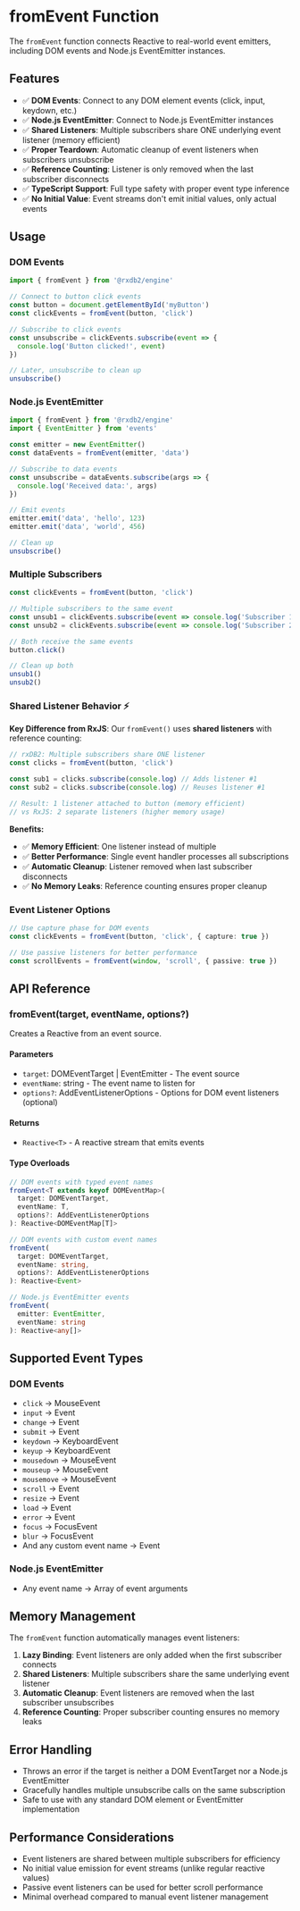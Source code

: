 # fromEvent Function

The `fromEvent` function connects Reactive<T> to real-world event emitters, including DOM events and Node.js EventEmitter instances.

## Features

- ✅ **DOM Events**: Connect to any DOM element events (click, input, keydown, etc.)
- ✅ **Node.js EventEmitter**: Connect to Node.js EventEmitter instances
- ✅ **Shared Listeners**: Multiple subscribers share ONE underlying event listener (memory efficient)
- ✅ **Proper Teardown**: Automatic cleanup of event listeners when subscribers unsubscribe
- ✅ **Reference Counting**: Listener is only removed when the last subscriber disconnects
- ✅ **TypeScript Support**: Full type safety with proper event type inference
- ✅ **No Initial Value**: Event streams don't emit initial values, only actual events

## Usage

### DOM Events

```typescript
import { fromEvent } from '@rxdb2/engine'

// Connect to button click events
const button = document.getElementById('myButton')
const clickEvents = fromEvent(button, 'click')

// Subscribe to click events
const unsubscribe = clickEvents.subscribe(event => {
  console.log('Button clicked!', event)
})

// Later, unsubscribe to clean up
unsubscribe()
```

### Node.js EventEmitter

```typescript
import { fromEvent } from '@rxdb2/engine'
import { EventEmitter } from 'events'

const emitter = new EventEmitter()
const dataEvents = fromEvent(emitter, 'data')

// Subscribe to data events
const unsubscribe = dataEvents.subscribe(args => {
  console.log('Received data:', args)
})

// Emit events
emitter.emit('data', 'hello', 123)
emitter.emit('data', 'world', 456)

// Clean up
unsubscribe()
```

### Multiple Subscribers

```typescript
const clickEvents = fromEvent(button, 'click')

// Multiple subscribers to the same event
const unsub1 = clickEvents.subscribe(event => console.log('Subscriber 1:', event))
const unsub2 = clickEvents.subscribe(event => console.log('Subscriber 2:', event))

// Both receive the same events
button.click()

// Clean up both
unsub1()
unsub2()
```

### Shared Listener Behavior ⚡

**Key Difference from RxJS**: Our `fromEvent()` uses **shared listeners** with reference counting:

```typescript
// rxDB2: Multiple subscribers share ONE listener
const clicks = fromEvent(button, 'click')

const sub1 = clicks.subscribe(console.log) // Adds listener #1
const sub2 = clicks.subscribe(console.log) // Reuses listener #1

// Result: 1 listener attached to button (memory efficient)
// vs RxJS: 2 separate listeners (higher memory usage)
```

**Benefits:**
- ✅ **Memory Efficient**: One listener instead of multiple
- ✅ **Better Performance**: Single event handler processes all subscriptions  
- ✅ **Automatic Cleanup**: Listener removed when last subscriber disconnects
- ✅ **No Memory Leaks**: Reference counting ensures proper cleanup

### Event Listener Options

```typescript
// Use capture phase for DOM events
const clickEvents = fromEvent(button, 'click', { capture: true })

// Use passive listeners for better performance
const scrollEvents = fromEvent(window, 'scroll', { passive: true })
```

## API Reference

### fromEvent(target, eventName, options?)

Creates a Reactive<T> from an event source.

#### Parameters

- `target`: DOMEventTarget | EventEmitter - The event source
- `eventName`: string - The event name to listen for
- `options?`: AddEventListenerOptions - Options for DOM event listeners (optional)

#### Returns

- `Reactive<T>` - A reactive stream that emits events

#### Type Overloads

```typescript
// DOM events with typed event names
fromEvent<T extends keyof DOMEventMap>(
  target: DOMEventTarget,
  eventName: T,
  options?: AddEventListenerOptions
): Reactive<DOMEventMap[T]>

// DOM events with custom event names
fromEvent(
  target: DOMEventTarget,
  eventName: string,
  options?: AddEventListenerOptions
): Reactive<Event>

// Node.js EventEmitter events
fromEvent(
  emitter: EventEmitter,
  eventName: string
): Reactive<any[]>
```

## Supported Event Types

### DOM Events
- `click` → MouseEvent
- `input` → Event
- `change` → Event
- `submit` → Event
- `keydown` → KeyboardEvent
- `keyup` → KeyboardEvent
- `mousedown` → MouseEvent
- `mouseup` → MouseEvent
- `mousemove` → MouseEvent
- `scroll` → Event
- `resize` → Event
- `load` → Event
- `error` → Event
- `focus` → FocusEvent
- `blur` → FocusEvent
- And any custom event name → Event

### Node.js EventEmitter
- Any event name → Array of event arguments

## Memory Management

The `fromEvent` function automatically manages event listeners:

1. **Lazy Binding**: Event listeners are only added when the first subscriber connects
2. **Shared Listeners**: Multiple subscribers share the same underlying event listener
3. **Automatic Cleanup**: Event listeners are removed when the last subscriber unsubscribes
4. **Reference Counting**: Proper subscriber counting ensures no memory leaks

## Error Handling

- Throws an error if the target is neither a DOM EventTarget nor a Node.js EventEmitter
- Gracefully handles multiple unsubscribe calls on the same subscription
- Safe to use with any standard DOM element or EventEmitter implementation

## Performance Considerations

- Event listeners are shared between multiple subscribers for efficiency
- No initial value emission for event streams (unlike regular reactive values)
- Passive event listeners can be used for better scroll performance
- Minimal overhead compared to manual event listener management 